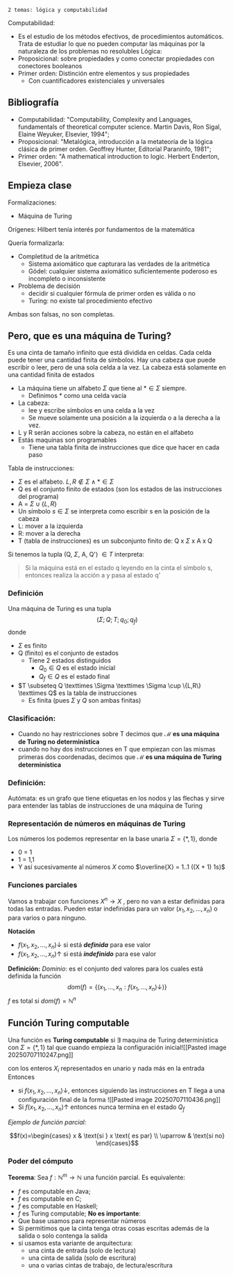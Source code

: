 	2 temas: lógica y computabilidad

Computabilidad:
+ Es el estudio de los métodos efectivos, de procedimientos automáticos.
  Trata de estudiar lo que no pueden computar las máquinas por la naturaleza de los problemas no resolubles
Lógica:
+ Proposicional: sobre propiedades y como conectar propiedades con conectores booleanos
+ Primer orden: Distinción entre elementos y sus propiedades
	+ Con cuantificadores existenciales y universales

## Bibliografía

+ Computabilidad: "Computability, Complexity and Languages, fundamentals of theoretical computer science. Martin Davis, Ron Sigal, Elaine Weyuker, Elsevier, 1994";
+ Proposicional: "Metalógica, introducción a la metateoría de la lógica clásica de primer orden. Geoffrey Hunter, Editorial Paraninfo, 1981";
+ Primer orden: "A mathematical introduction to logic. Herbert Enderton, Elsevier, 2006".

## Empieza clase

Formalizaciones:
+ Máquina de Turing

Orígenes: 
Hilbert tenía interés por fundamentos de la matemática

Quería formalizarla:
+ Completitud de la aritmética
	+ Sistema axiomático que capturara las verdades de la aritmética
	+ Gödel: cualquier sistema axiomático suficientemente poderoso es incompleto o inconsistente
+ Problema de decisión
	+ decidir si cualquier fórmula de primer orden es válida o no
	+ Turing: no existe tal procedimiento efectivo

Ambas son falsas, no son completas.

Pero, que es una máquina de Turing?
--------------------------------------------
Es una cinta de tamaño infinito que está dividida en celdas. Cada celda puede tener una cantidad finita de símbolos. Hay una cabeza que puede escribir o leer, pero de una sola celda a la vez. La cabeza está solamente en una cantidad finita de estados

+ La máquina tiene un alfabeto $\Sigma$ que tiene al $*\in\Sigma$ siempre.
	+ Definimos \* como una celda vacía
+ La cabeza:
	+ lee y escribe símbolos en una celda a la vez
	+ Se mueve solamente una posición a la izquierda o a la derecha a la vez.
+ L y R serán acciones sobre la cabeza, no están en el alfabeto
+ Estás maquinas son programables
	+ Tiene una tabla finita de instrucciones que dice que hacer en cada paso

Tabla de instrucciones:
+ $\Sigma$ es el alfabeto. $L,R\notin \Sigma \land *\in\Sigma$ 
+ Q es el conjunto finito de estados (son los estados de las instrucciones del programa)
+ A = $\Sigma \cup \{L,R\}$ 
+ Un símbolo $s \in \Sigma$ se interpreta como escribir s en la posición de la cabeza
+ L: mover a la izquierda
+ R: mover a la derecha
+ T (tabla de instrucciones) es un subconjunto finito de: Q x  $\Sigma$ x A x Q

Si tenemos la tupla (Q, $\Sigma$, A, Q') $\in T$  interpreta: 
> Si la máquina está en el estado q leyendo en la cinta el símbolo s, entonces realiza la acción a y pasa al estado q'

### **Definición**

Una máquina de Turing es una tupla
$$ (\Sigma;Q;T; q_{0}; q_{f})$$
donde 
+ $\Sigma$ es finito
+ Q (finito) es el conjunto de estados
	+ Tiene 2 estados distinguidos
		+ $Q_{0} \in Q$ es el estado inicial
		+ $Q_{f} \in Q$ es el estado final
+ $T \subseteq Q \texttimes \Sigma \texttimes \Sigma \cup \{L,R\} \texttimes Q$ es la tabla de instrucciones
	+ Es finita (pues $\Sigma$ y $Q$ son ambas finitas)

### **Clasificación**:
+ Cuando no hay restricciones sobre T decimos que **$\mathcal{M}$  es una máquina de Turing no determinística**
+ cuando no hay dos instrucciones en T que empiezan con las mismas primeras dos coordenadas, decimos que **$\mathcal{M}$ es una máquina de Turing determinística**

### **Definición**: 
Autómata: es un grafo que tiene etiquetas en los nodos y las flechas y sirve para entender las tablas de instrucciones de una máquina de Turing


### **Representación de números en máquinas de Turing**

Los números los podemos representar en la base unaria $\Sigma = \{*,1\}$, donde
+ 0 = 1
+ 1 = 1,1
+ Y así sucesivamente al números $X$ como $\overline{X} = 1..1 ((X + 1) 1s)$ 

### **Funciones parciales**

Vamos a trabajar con funciones $X^{n}\rightarrow X$ , pero no van a estar definidas para todas las entradas. Pueden estar indefinidas para un valor $(x_{1},x_{2},\dots,x_{n})$  o para varios o para ninguno.

**Notación**
+ $f(x_{1},x_{2},\dots,x_{n}) \downarrow$ si está _**definida**_ para ese valor
+ $f(x_{1},x_{2},\dots,x_{n}) \uparrow$ si está _**indefinido**_ para ese valor

**Definición:**
_Dominio_: es el conjunto ded valores para los cuales está definida la función
$$ dom(f) = \{(x_{1}, \dots,x_{n} : f(x_{1},\dots,x_{n}) \downarrow) \}$$
$f$ es total si $dom(f) = \mathbb{N}^{n}$


## Función Turing computable

Una función es **Turing computable** si $\exists$ maquina de Turing determinística con $\Sigma = \{*,1\}$  tal que cuando empieza la configuración inicial![[Pasted image 20250707110247.png]]

con los enteros $X_{i}$ representados en unario y nada más en la entrada
Entonces
+ si $f(x_{1},x_{2},\dots,x_{n}) \downarrow$, entonces siguiendo las instrucciones en T llega a una configuración final de la forma ![[Pasted image 20250707110436.png]]
+ Si $f(x_{1},x_{2},\dots,x_{n}) \uparrow$ entonces nunca termina en el estado $Q_{f}$

_Ejemplo de función parcial:_

$$f(x)=\begin{cases}
x & \text{si } x \text{ es par} \\
\uparrow & \text{si no}
\end{cases}$$

### **Poder del cómputo**

**Teorema**:
Sea $f : \mathbb{N}^{m} \rightarrow \mathbb{N}$ una función parcial. Es equivalente:
+ $f$ es computable en Java;
+ $f$ es computable en C;
+ $f$ es computable en Haskell;
+ $f$ es Turing computable;
**No es importante**:
+ Que base usamos para representar números
+ Si permitimos que la cinta tenga otras cosas escritas además de la salida o solo contenga la salida
+ si usamos esta variante de arquitectura:
	+ una cinta de entrada (solo de lectura)
	+ una cinta de salida (solo de escritura)
	+ una o varias cintas de trabajo, de lectura/escritura
